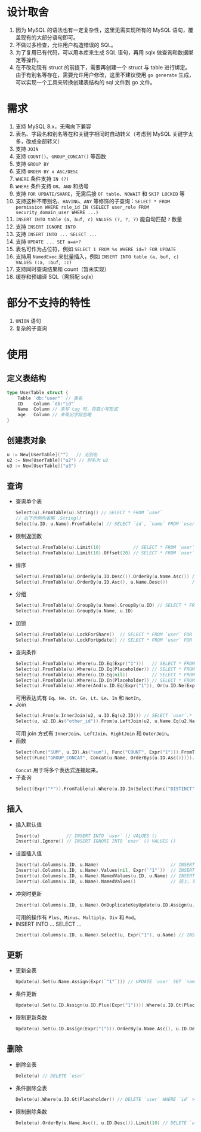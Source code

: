 # 设计取舍

1. 因为 MySQL 的语法也有一定复杂性，这里无需实现所有的 MySQL 语句，覆盖现有的大部分语句即可。
1. 不做过多检查，允许用户构造错误的 SQL。
1. 为了复用已有代码，可以用本库来生成 SQL 语句，再用 sqlx 做查询和数据绑定等操作。
1. 在不改动现有 struct 的前提下，需要再创建一个 struct 与 table 进行绑定。由于有别名等存在，需要允许用户修改，这里不建议使用 `go generate` 生成，可以实现一个工具来转换创建表结构的 sql 文件到 go 文件。

# 需求

1. 支持 MySQL 8.x，无需向下兼容
1. 表名、字段名和别名等在和关键字相同时自动转义（考虑到 MySQL 关键字太多，改成全部转义）
1. 支持 `JOIN`
1. 支持 `COUNT()`、`GROUP_CONCAT()` 等函数
1. 支持 `GROUP BY`
1. 支持 `ORDER BY x ASC/DESC`
1. `WHERE` 条件支持 `IN (?)`
1. `WHERE` 条件支持 `OR`、`AND` 和括号
1. 支持 `FOR UPDATE/SHARE`，无需后接 `OF table`、`NOWAIT` 和 `SKIP LOCKED` 等
1. 支持这种不带别名、`HAVING`、`ANY` 等修饰的子查询：`SELECT * FROM permission WHERE role_id IN (SELECT user_role FROM security_domain_user WHERE ...)`
1. `INSERT INTO table (a, buf, c) VALUES (?, ?, ?)` 能自动匹配 `?` 数量
1. 支持 `INSERT IGNORE INTO`
1. 支持 `INSERT INTO ... SELECT ...`
1. 支持 `UPDATE ... SET a=a+?`
1. 表名可作为占位符，例如 `SELECT 1 FROM %s WHERE id=? FOR UPDATE`
1. 支持用 `NamedExec` 来批量插入，例如 `INSERT INTO table (a, buf, c) VALUES (:a, :buf, :c)`
1. 支持同时查询结果和 count（暂未实现）
1. 缓存和预编译 SQL（需搭配 sqlx）

# 部分不支持的特性

1. `UNION` 语句
2. 复杂的子查询

# 使用

## 定义表结构

```go
type UserTable struct {
	Table `db:"user"` // 表名
	ID    Column `db:"id"`
	Name  Column // 未写 tag 时，将取小写形式
	age   Column // 未导出字段忽略
}
```

## 创建表对象

```go
u := New[UserTable]("")   // 无别名
u2 := New[UserTable]("u2") // 别名为 u2
u3 := New[UserTable]("u3")
```

## 查询

* 查询单个表
	```go
	Select(u).FromTable(u).String() // SELECT * FROM `user`
	// 以下示例均省略 .String()
	Select(u.ID, u.Name).FromTable(u) // SELECT `id`, `name` FROM `user`
	```
* 限制返回数
	```go
	Select(u).FromTable(u).Limit(10)            // SELECT * FROM `user` LIMIT 10
	Select(u).FromTable(u).Limit(10).Offset(20) // SELECT * FROM `user` LIMIT 20, 10
	```
* 排序
	```go
	Select(u).FromTable(u).OrderBy(u.ID.Desc()).OrderBy(u.Name.Asc()) // SELECT * FROM `user` ORDER BY `id` DESC, `name`
	Select(u).FromTable(u).OrderBy(u.ID.Asc(), u.Name.Desc())         // SELECT * FROM `user` ORDER BY `id`, `name` DESC"
	```
* 分组
	```go
	Select(u).FromTable(u).GroupBy(u.Name).GroupBy(u.ID) // SELECT * FROM `user` GROUP BY `name`, `id`
	Select(u).FromTable(u).GroupBy(u.Name, u.ID)
	```
* 加锁
	```go
	Select(u).FromTable(u).LockForShare()  // SELECT * FROM `user` FOR SHARE
	Select(u).FromTable(u).LockForUpdate() // SELECT * FROM `user` FOR UPDATE
	```
* 查询条件
	```go
	Select(u).FromTable(u).Where(u.ID.Eq(Expr("1")))   // SELECT * FROM `user` WHERE `id` = 1
	Select(u).FromTable(u).Where(u.ID.Eq(Placeholder)) // SELECT * FROM `user` WHERE `id` = ?
	Select(u).FromTable(u).Where(u.ID.Eq(nil))         // SELECT * FROM `user` WHERE `id` IS NULL
	Select(u).FromTable(u).Where(u.ID.In(Placeholder)) // SELECT * FROM `user` WHERE `id` IN (?)
	Select(u).FromTable(u).Where(And(u.ID.Eq(Expr("1")), Or(u.ID.Ne(Expr("2")), u.ID.Gt(Expr("3"))))) // SELECT * FROM `user` WHERE `id` = 1 AND (`id` != 2 OR `id` > 3)
	```
	可用表达式有 `Eq`、`Ne`、`Gt`、`Ge`、`Lt`、`Le`、`In` 和 `NotIn`。
* Join
	```go
	Select(u).From(u.InnerJoin(u2, u.ID.Eq(u2.ID))) // SELECT `user`.* FROM `user` JOIN `user` AS `u2` ON `u`.`id` = `u2`.`id`
	Select(u, u2.ID.As("other_id")).From(u.LeftJoin(u2, u.Name.Eq(u2.Name)).OuterJoin(u3, u2.ID.Eq(u3.ID))) // SELECT `u`.*, `u2`.`id` AS `other_id` FROM `user` LEFT JOIN `user` AS `u2` ON `u`.`name` = `u2`.`name` OUTER JON `user` AS `u3` ON `u2`.`id` = `u3`.`id`
	```
	可用 join 方式有 `InnerJoin`、`LeftJoin`、`RightJoin` 和 `OuterJoin`。
* 函数
	```go
	Select(Func("SUM", u.ID).As("sum"), Func("COUNT", Expr("1"))).FromTable(u)      // SELECT SUM(`id`) AS `sum`, COUNT(1) FROM `user`
	Select(Func("GROUP_CONCAT", Concat(u.Name, OrderBys{u.ID.Asc()}))).FromTable(u) // SELECT GROUP_CONCAT(`name` ORDER BY `id`) FROM `user`
	```
	`Concat` 用于将多个表达式连接起来。
* 子查询
	```go
	Select(Expr("*")).FromTable(u).Where(u.ID.In(Select(Func("DISTINCT", u.ID)).FromTable(u))) // SELECT * FROM `user` WHERE `id` IN (SELECT DISTINCT(`id`) FROM `user`)
	```

## 插入
* 插入默认值
	```go
	Insert(u)          // INSERT INTO `user` () VALUES ()
	Insert(u).Ignore() // INSERT IGNORE INTO `user` () VALUES ()
	```
* 设置插入值
	```go
	Insert(u).Columns(u.ID, u.Name)                           // INSERT INTO `user` (`id`, `name`) VALUES (?, ?)
	Insert(u).Columns(u.ID, u.Name).Values(nil, Expr(`"1"`))  // INSERT INTO `user` (`id`, `name`) VALUES (NULL, "1")
	Insert(u).Columns(u.ID, u.Name).NamedValues(u.ID, u.Name) // INSERT INTO `user` (`id`, `name`) VALUES (:id, :name)
	Insert(u).Columns(u.ID, u.Name).NamedValues()             // 同上，可自动使用 Columns 来作为 NamedValues
	```
* 冲突时更新
	```go
	Insert(u).Columns(u.ID, u.Name).OnDuplicateKeyUpdate(u.ID.Assign(u.ID.Plus(Placeholder))) // INSERT INTO `user` (`id`, `name`) VALUES (?, ?) ON DUPLICATE KEY UPDATE `id`=`id`+?
	```
	可用的操作有 `Plus`、`Minus`、`Multiply`、`Div` 和 `Mod`。
* INSERT INTO ... SELECT ...
	```go
	Insert(u).Columns(u.ID, u.Name).Select(u, Expr("1"), u.Name) // INSERT INTO `user` (`id`, `name`) SELECT 1, `name` FROM `user`
	```

## 更新
* 更新全表
	```go
	Update(u).Set(u.Name.Assign(Expr(`"1"`))) // UPDATE `user` SET `name`="1"
	```
* 条件更新
	```go
	Update(u).Set(u.ID.Assign(u.ID.Plus(Expr("1")))).Where(u.ID.Gt(Placeholder)) // UPDATE `user` SET `name`=`id`+1 WHERE `id` > ?
	```
* 限制更新条数
	```go
	Update(u).Set(u.ID.Assign(Expr("1"))).OrderBy(u.Name.Asc(), u.ID.Desc()).Limit(10) // UPDATE `user` SET `id`=1 ORDER BY `name`, `id` DESC LIMIT 10
	```

## 删除
* 删除全表
	```go
	Delete(u) // DELETE `user`
	```
* 条件删除全表
	```go
	Delete(u).Where(u.ID.Gt(Placeholder)) // DELETE `user` WHERE `id` > ?
	```
* 限制删除条数
	```go
	Delete(u).OrderBy(u.Name.Asc(), u.ID.Desc()).Limit(10) // DELETE `user` ORDER BY `name`, `id` DESC LIMIT 10
	```

